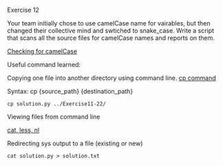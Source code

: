Exercise 12

Your team initially chose to use camelCase name for vairables, but then changed their collective mind and swtiched to snake_case. Write a script that scans all the source files for camelCase names and reports on them.

[Checking for camelCase](https://www.askpython.com/python/examples/regex-check-camel-case#:~:text=The%20pattern%20for%20checking%20if,upper%20case%20or%20lower%20case.)


Useful command learned:

Copying one file into another directory using command line. [cp command](https://www.ibm.com/docs/en/aix/7.2?topic=files-copying-cp-command)

Syntax: cp {source_path} {destination_path}

```
cp solution.py ../Exercise11-22/
```


Viewing files from command line

[cat, less, nl](https://linuxhandbook.com/view-file-linux/)

Redirecting sys output to a file (existing or new)

```
cat solution.py > solution.txt
```


